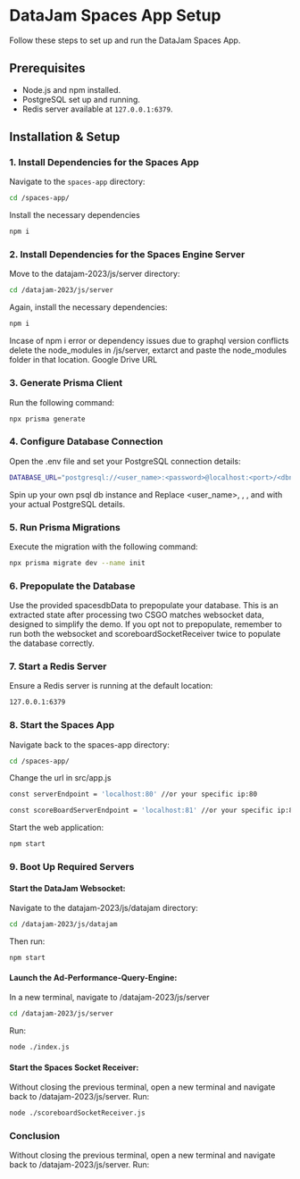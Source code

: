 # DataJam Spaces App Setup

Follow these steps to set up and run the DataJam Spaces App.

## Prerequisites

- Node.js and npm installed.
- PostgreSQL set up and running.
- Redis server available at `127.0.0.1:6379`.

## Installation & Setup

### 1. Install Dependencies for the Spaces App

Navigate to the `spaces-app` directory:

```bash
cd /spaces-app/
```

Install the necessary dependencies

```bash
npm i
```

### 2. Install Dependencies for the Spaces Engine Server

Move to the datajam-2023/js/server directory:

```bash
cd /datajam-2023/js/server
```

Again, install the necessary dependencies:

```bash
npm i
```

Incase of npm i error or dependency issues due to graphql version conflicts
delete the node_modules in /js/server, extarct and paste the node_modules folder in that location.
Google Drive URL 

### 3. Generate Prisma Client
Run the following command:

```bash
npx prisma generate
```

### 4. Configure Database Connection
Open the .env file and set your PostgreSQL connection details:

```bash
DATABASE_URL="postgresql://<user_name>:<password>@localhost:<port>/<dbname>?schema=public"
```

Spin up your own psql db instance and Replace <user_name>, <password>, <port>, and <dbname> with your actual PostgreSQL details.

### 5. Run Prisma Migrations
Execute the migration with the following command:

```bash
npx prisma migrate dev --name init
```

### 6. Prepopulate the Database
Use the provided spacesdbData to prepopulate your database. This is an extracted state after processing two CSGO matches websocket data, designed to simplify the demo. If you opt not to prepopulate, remember to run both the websocket and scoreboardSocketReceiver twice to populate the database correctly.

### 7. Start a Redis Server
Ensure a Redis server is running at the default location:
```bash
127.0.0.1:6379
```
### 8. Start the Spaces App
Navigate back to the spaces-app directory:

```bash
cd /spaces-app/
```

Change the url in src/app.js 
```bash
const serverEndpoint = 'localhost:80' //or your specific ip:80

const scoreBoardServerEndpoint = 'localhost:81' //or your specific ip:81
```

Start the web application:

```bash
npm start 
```

### 9. Boot Up Required Servers
#### Start the DataJam Websocket:
Navigate to the datajam-2023/js/datajam directory:

```bash
cd /datajam-2023/js/datajam
```

Then run:
```
npm start
```

#### Launch the Ad-Performance-Query-Engine:
In a new terminal, navigate to /datajam-2023/js/server

```bash
cd /datajam-2023/js/server
```

Run:

```bash
node ./index.js
```

#### Start the Spaces Socket Receiver:
Without closing the previous terminal, open a new terminal and navigate back to /datajam-2023/js/server. Run:

```bash
node ./scoreboardSocketReceiver.js
```

### Conclusion
Without closing the previous terminal, open a new terminal and navigate back to /datajam-2023/js/server. Run: